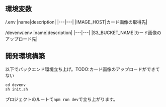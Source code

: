 
## 環境変数

/.env
|name|description|
|---|---|
|IMAGE_HOST|カード画像の取得先|

/devenv/.env
|name|description|
|---|---|
|S3_BUCKET_NAME|カード画像のアップロード先|


## 開発環境構築

以下でバックエンド環境立ち上げ。TODO:カード画像のアップロードができてない
```
cd devenv
sh init.sh
```

プロジェクトのルートて`npm run dev`で立ち上がります。
